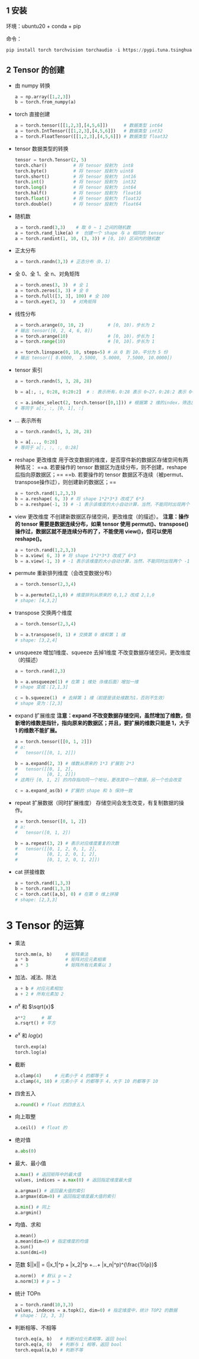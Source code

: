 

## 1 安装

环境：ubuntu20 + conda + pip

命令：
```python
pip install torch torchvision torchaudio -i https://pypi.tuna.tsinghua.edu.cn/simple
```


## 2 Tensor 的创建

- 由 numpy 转换
  ```python
  a = np.array([1,2,3])
  b = torch.from_numpy(a)
  ```

- torch 直接创建
  ```python
  a = torch.tensor([[1,2,3],[4,5,6]])      # 数据类型 int64
  a = torch.IntTensor([[1,2,3],[4,5,6]])   # 数据类型 int32
  a = torch.FloatTensor([[1,2,3],[4,5,6]]) # 数据类型 float32
  ```
- tensor 数据类型的转换
  ```python
  tensor = torch.Tensor(2, 5)
  torch.char()          # 将 tensor 投射为  int8
  torch.byte()          # 将 tensor 投射为 uint8
  torch.short()         # 将 tensor 投射为  int16
  torch.int()           # 将 tensor 投射为  int32
  torch.long()          # 将 tensor 投射为  int64
  torch.half()          # 将 tensor 投射为  float16
  torch.float()         # 将 tensor 投射为  float32
  torch.double()        # 将 tensor 投射为  float64
  ```
- 随机数
  ```python
  a = torch.rand(3,3)    # 取 0 ~ 1 之间的随机数
  a = torch.rand_like(a) #  创建一个 shape 与 a 相同的 tensor
  a = torch.randint(1, 10, (3, 3)) # [0, 10) 区间内的随机数
  ```
- 正太分布
  ```python
  a = torch.randn(3,3) # 正态分布（0，1）
  ```
- 全 0、全 1、全 n、对角矩阵
  ```python
  a = torch.ones(3, 3)  # 全 1
  a = torch.zeros(3, 3) # 全 0 
  a = torch.full([3, 3], 100) # 全 100
  a = torch.eye(3, 3)   # 对角矩阵
  ```
- 线性分布
  ```python
  a = torch.arange(0, 10, 2)         # [0, 10)，步长为 2
  # 输出 tensor([0, 2, 4, 6, 8])
  a = torch.arange(10)               # [0, 10)，步长为 1
  a = torch.range(10)                # [0, 10]，步长为 1

  a = torch.linspace(0, 10, steps=5) # 从 0 到 10，平分为 5 份
  # 输出 tensor([ 0.0000,  2.5000,  5.0000,  7.5000, 10.0000])
  ```
- tensor 索引
  ```python
  a = torch.randn(5, 3, 28, 28)

  b = a[:, :, 0:28, 0:20:2]  # : 表示所有，0:28 表示 0~27，0:28:2 表示 0~27，步长为 2

  c = a.index_select(2, torch.tensor([0,1])) # 根据第 2 维的index，筛选出 [0, 1] 的数据
  # 等同于 a[:, :, [0, 1], :]
  ```
- ... 表示所有
  ```python
  a = torch.randn(5, 3, 28, 28)

  b = a[..., 0:28]
  # 等同于 a[:, :, :, 0:28]
  ```
- reshape 更改维度
  用于改变数据的维度，是否穿件新的数据区存储空间有两种情况：
  ==a. 若要操作的 tensor 数据区为连续分布，则不创建，reshape 后指向原数据区；==
  ==b. 若要操作的 tensor 数据区不连续（被permut、transpose操作过），则创建新的数据区；==
  ```python
  a = torch.rand(1,2,3,3)
  b = a.reshape( 6, 3) # 将 shape 1*2*3*3 改成了 6*3
  b = a.reshpae(-1, 3) # -1 表示该维度的大小自动计算，当然，不能同时出现两个 -1
  ```
- view 更改维度
  不创建新数据区存储空间，更改维度（的描述）。
  **注意：操作的 tensor 需要是数据连续分布，如果 tensor 使用 permut()、transpose() 操作过，数据区就不是连续分布的了，不能使用 view()，但可以使用 reshape()。**
  ```python
  a = torch.rand(1,2,3,3)
  b = a.view( 6, 3) # 将 shape 1*2*3*3 改成了 6*3
  b = a.view(-1, 3) # -1 表示该维度的大小自动计算，当然，不能同时出现两个 -1
  ```
- permute 重新排列维度（会改变数据分布）
  ```python
  a = torch.tensor(2,3,4)

  b = a.permute(2,1,0) # 维度排列从原来的 0,1,2 改成 2,1,0
  # shape: [4,3,2]
  ```
- transpose 交换两个维度
  ```python
  a = torch.tensor(2,3,4)

  b = a.transpose(0, 1) # 交换第 0 维和第 1 维
  # shape: [3,2,4]
  ```
- unsqueeze 增加1维度、squeeze 去掉1维度
  不改变数据存储空间，更改维度（的描述）
  ```python
  a = torch.rand(2,3)

  b = a.unsqueeze(1) # 在第 1 维处（0维后面）增加一维
  # shape 变成：[2,1,3]

  c = b.squeeze(1)  # 去掉第 1 维（前提是该处维数为1，否则不生效）
  # shape 变为：[2,3]
  ```
- expand 扩展维度
  **注意：expand 不改变数据存储空间，虽然增加了维数，但新增的维数是指针，指向原来的数据区；并且，要扩展的维数只能是 1，大于 1 的维数不能扩展。**
  ```python
  a = torch.tensor([[0, 1, 2]])
  # a:
  #   tensor([[0, 1, 2]])

  b = a.expand(2, 3) # 维数从原来的 1*3 扩展到 2*3
  #   tensor([[0, 1, 2],
  #           [0, 1, 2]])
  # 这两行 [0, 1, 2] 的内存指向同一个地址，更改其中一个数据，另一个也会改变

  c = a.expand_as(b) # 扩展的 shape 和 b 保持一致
  ```
- repeat 扩展数据（同时扩展维度）
  存储空间会发生改变，有复制数据的操作。
  ```python
  a = torch.tensor([0, 1, 2])
  # a:
  #   tensor([0, 1, 2])

  b = a.repeat(3, 2) # 表示对应维度重复的次数
  #   tensor([[0, 1, 2, 0, 1, 2],
  #           [0, 1, 2, 0, 1, 2],
  #           [0, 1, 2, 0, 1, 2]])
  ```
- cat 拼接维数
  ```python
  a = torch.rand(1,3,3)
  b = torch.rand(1,3,3)
  c = torch.cat([a,b], 0) # 在第 0 维上拼接
  # shape: [2,3,3]
  ```
# 3 Tensor 的运算

- 乘法
  ```python
  torch.mm(a, b)     # 矩阵乘法
  a * b              # 矩阵对应元素相乘
  a * 3              # 矩阵所有元素乘以 3
  ```
- 加法、减法、除法
  ```python
  a + b # 对应元素相加
  a + 2 # 所有元素加 2
  ```
- $n^x$ 和 $\sqrt{x}$
  ```python
  a**2      # 幂
  a.rsqrt() # 平方
  ```
- $e^x$ 和 $log(x)$ 
  ```python
  torch.exp(a)
  torch.log(a)
  ```
- 截断
  ```python
  a.clamp(4)     # 元素小于 4 的都等于 4
  a.clamp(4, 10) # 元素小于 4 的都等于 4，大于 10 的都等于 10
  ```
- 四舍五入
  ```python
  a.round() # float 的四舍五入
  ```
- 向上取整
  ```python
  a.ceil()  # float 的
  ```
- 绝对值
  ```python
  a.abs(0)
  ```
- 最大、最小值
  ```python
  a.max() # 返回矩阵中的最大值
  values, indices = a.max(0) # 返回指定维度最大值

  a.argmax() # 返回最大值的索引
  a.argmax(dim=0) # 返回指定维度最大值的索引

  a.min() # 同上
  a.argmin()
  ```
- 均值、求和
  ```python
  a.mean()
  a.mean(dim=0) # 指定维度的均值
  a.sun()
  a.sun(dmi=0)
  ```
- 范数
  $||x|| = (|x_1|^p + |x_2|^p +...+ |x_n|^p)^{\frac{1}{p}}$
  ```python
  a.norm()  # 默认 p = 2
  a.norm(3) # p = 3
  ```
- 统计 TOPn
  ```python
  a = torch.rand(10,3,3)
  values, indeces = a.topk(2, dim=0) # 指定维度中，统计 TOP2 的数据
  # shape： [2, 3, 3]
  ```
- 判断相等、不相等
  ```python
  torch.eq(a, b)   # 判断对应元素相等，返回 bool
  torch.eq(a, 0)   # 判断与 1 相等，返回 bool
  torch.equal(a,b) # 判断不等
  ```
